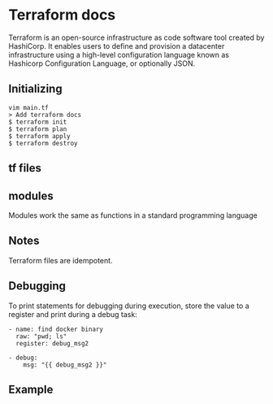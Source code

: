 # Terraform docs

Terraform is an open-source infrastructure as code software tool created by HashiCorp. It enables users to define and provision a datacenter infrastructure using a high-level configuration language known as Hashicorp Configuration Language, or optionally JSON.

## Initializing

```
vim main.tf
> Add terraform docs
$ terraform init
$ terraform plan
$ terraform apply
$ terraform destroy
```

## tf files

## modules

Modules work the same as functions in a standard programming language

## Notes

Terraform files are idempotent.

## Debugging

To print statements for debugging during execution, store the value to a register and print during a debug task:
```
- name: find docker binary
  raw: "pwd; ls"
  register: debug_msg2

- debug:
    msg: "{{ debug_msg2 }}"
```

## Example

